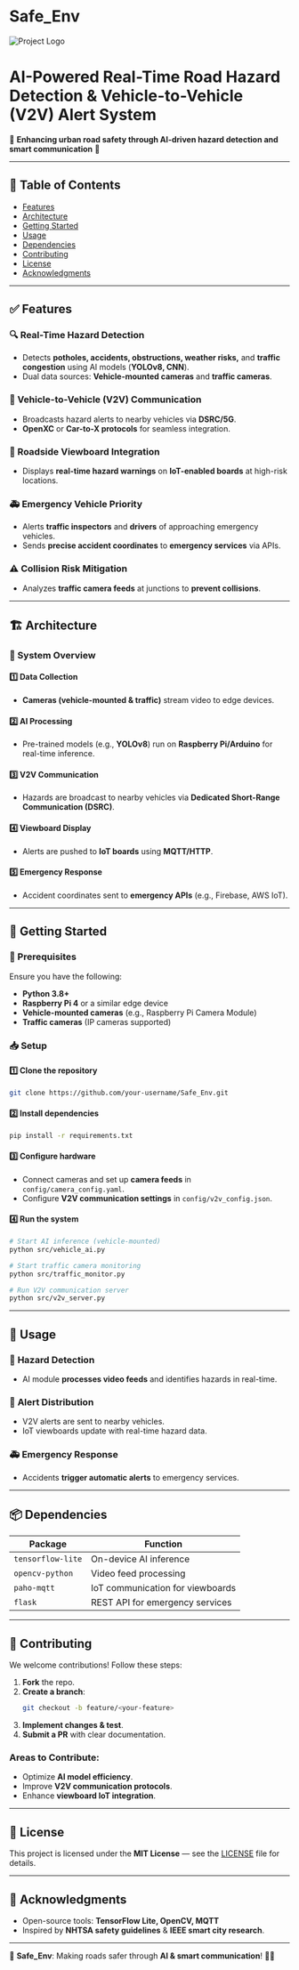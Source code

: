# Safe_Env

![Project Logo]([your-logo-url](https://www.google.com/imgres?q=safe%20env%20car%20logo%20&imgurl=https%3A%2F%2Fbanner2.cleanpng.com%2F20180824%2Fau%2Fkisspng-car-motor-vehicle-service-tire-tyre-safety-good-cartridge-5b7fcacd1e7539.4859850315351016451248.jpg&imgrefurl=https%3A%2F%2Fwww.cleanpng.com%2Fpng-car-motor-vehicle-service-tire-tyre-safety-good-ca-6361336%2F&docid=vRhd_dAUHw0u_M&tbnid=KjuA4hkfuQYLwM&vet=12ahUKEwiwmePbnviLAxV7yDgGHeeVHAQQM3oECGsQAA..i&w=900&h=500&hcb=2&ved=2ahUKEwiwmePbnviLAxV7yDgGHeeVHAQQM3oECGsQAA))

# AI-Powered Real-Time Road Hazard Detection & Vehicle-to-Vehicle (V2V) Alert System

🚗 **Enhancing urban road safety through AI-driven hazard detection and smart communication** 🚦

---

## 📖 Table of Contents

- [Features](#features)
- [Architecture](#architecture)
- [Getting Started](#getting-started)
- [Usage](#usage)
- [Dependencies](#dependencies)
- [Contributing](#contributing)
- [License](#license)
- [Acknowledgments](#acknowledgments)

---

## ✅ Features

### 🔍 Real-Time Hazard Detection
- Detects **potholes, accidents, obstructions, weather risks,** and **traffic congestion** using AI models (**YOLOv8, CNN**).
- Dual data sources: **Vehicle-mounted cameras** and **traffic cameras**.

### 🚗 Vehicle-to-Vehicle (V2V) Communication
- Broadcasts hazard alerts to nearby vehicles via **DSRC/5G**.
- **OpenXC** or **Car-to-X protocols** for seamless integration.

### 📢 Roadside Viewboard Integration
- Displays **real-time hazard warnings** on **IoT-enabled boards** at high-risk locations.

### 🚑 Emergency Vehicle Priority
- Alerts **traffic inspectors** and **drivers** of approaching emergency vehicles.
- Sends **precise accident coordinates** to **emergency services** via APIs.

### ⚠️ Collision Risk Mitigation
- Analyzes **traffic camera feeds** at junctions to **prevent collisions**.

---

## 🏗️ Architecture

### 🔹 System Overview

#### 1️⃣ **Data Collection**
- **Cameras (vehicle-mounted & traffic)** stream video to edge devices.

#### 2️⃣ **AI Processing**
- Pre-trained models (e.g., **YOLOv8**) run on **Raspberry Pi/Arduino** for real-time inference.

#### 3️⃣ **V2V Communication**
- Hazards are broadcast to nearby vehicles via **Dedicated Short-Range Communication (DSRC)**.

#### 4️⃣ **Viewboard Display**
- Alerts are pushed to **IoT boards** using **MQTT/HTTP**.

#### 5️⃣ **Emergency Response**
- Accident coordinates sent to **emergency APIs** (e.g., Firebase, AWS IoT).

---

## 🚀 Getting Started

### 🔧 Prerequisites

Ensure you have the following:
- **Python 3.8+**
- **Raspberry Pi 4** or a similar edge device
- **Vehicle-mounted cameras** (e.g., Raspberry Pi Camera Module)
- **Traffic cameras** (IP cameras supported)

### 📥 Setup

#### 1️⃣ **Clone the repository**
```bash
git clone https://github.com/your-username/Safe_Env.git
```

#### 2️⃣ **Install dependencies**
```bash
pip install -r requirements.txt
```

#### 3️⃣ **Configure hardware**
- Connect cameras and set up **camera feeds** in `config/camera_config.yaml`.
- Configure **V2V communication settings** in `config/v2v_config.json`.

#### 4️⃣ **Run the system**
```bash
# Start AI inference (vehicle-mounted)
python src/vehicle_ai.py

# Start traffic camera monitoring
python src/traffic_monitor.py

# Run V2V communication server
python src/v2v_server.py
```

---

## 🔧 Usage

### 🎥 **Hazard Detection**
- AI module **processes video feeds** and identifies hazards in real-time.

### 📡 **Alert Distribution**
- V2V alerts are sent to nearby vehicles.
- IoT viewboards update with real-time hazard data.

### 🚑 **Emergency Response**
- Accidents **trigger automatic alerts** to emergency services.

---

## 📦 Dependencies

| Package | Function |
|---------|----------|
| `tensorflow-lite` | On-device AI inference |
| `opencv-python` | Video feed processing |
| `paho-mqtt` | IoT communication for viewboards |
| `flask` | REST API for emergency services |

---

## 🤝 Contributing

We welcome contributions! Follow these steps:

1. **Fork** the repo.
2. **Create a branch**:
   ```bash
   git checkout -b feature/<your-feature>
   ```
3. **Implement changes & test**.
4. **Submit a PR** with clear documentation.

### Areas to Contribute:
- Optimize **AI model efficiency**.
- Improve **V2V communication protocols**.
- Enhance **viewboard IoT integration**.

---

## 📜 License

This project is licensed under the **MIT License** — see the [LICENSE](LICENSE) file for details.

---

## 🙌 Acknowledgments

- Open-source tools: **TensorFlow Lite, OpenCV, MQTT**
- Inspired by **NHTSA safety guidelines** & **IEEE smart city research**.

---

🚀 **Safe_Env**: Making roads safer through **AI & smart communication**! 🚗💡

